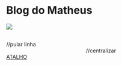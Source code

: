 <html>


<body>



<h1>Blog do Matheus</h1>
<img src="(https://img.freepik.com/vetores-gratis/blogar-divertido-criacao-de-conteudo-streaming-online-videoblog-jovem-fazendo-selfie-para-rede-social-compartilhando-feedback-estrategia-de-autopromocao-ilustracao-vetorial-de-metafora-de-conceito_335657-855.jpg)">
<p></p>
<br>//pular linha
<center>//centralizar</center>
<a href="atalho para pagina">ATALHO</a>



<body>


</html>
